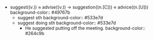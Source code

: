- suggest((v.)) ≈ advise((v.)) -> suggestion((n.[C])) ≈ advice((n.[U]))
  background-color:: #49767b
	- suggest sth
	  background-color:: #533e7d
	- suggest doing sth
	  background-color:: #533e7d
		- He suggested putting off the meeting.
		  background-color:: #264c9b